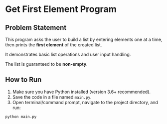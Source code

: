# Get First Element Program

## Problem Statement
This program asks the user to build a list by entering elements one at a time,  
then prints the **first element** of the created list.

It demonstrates basic list operations and user input handling.

The list is guaranteed to be **non-empty**.

## How to Run
1. Make sure you have Python installed (version 3.6+ recommended).
2. Save the code in a file named `main.py`.
3. Open terminal/command prompt, navigate to the project directory, and run:

```bash
python main.py
